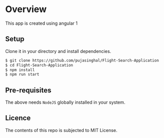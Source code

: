 # Overview
This app is created using angular 1

## Setup
Clone it in your directory and install dependencies.
```sh
$ git clone https://github.com/pujasinghal/Flight-Search-Application
$ cd Flight-Search-Application
$ npm install
$ npm run start
```

## Pre-requisites
The above needs `NodeJS` globally installed in your system.

## Licence
The contents of this repo is subjected to MIT License.
